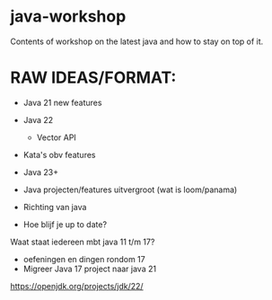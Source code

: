 # java-workshop
Contents of workshop on the latest java and how to stay on top of it.


# RAW IDEAS/FORMAT:
- Java 21 new features
- Java 22 
  - Vector API
- Kata's obv features

- Java 23+
- Java projecten/features uitvergroot (wat is loom/panama)
- Richting van java

- Hoe blijf je up to date?



Waat staat iedereen mbt java 11 t/m 17? 
- oefeningen en dingen rondom 17
- Migreer Java 17 project naar java 21

https://openjdk.org/projects/jdk/22/

